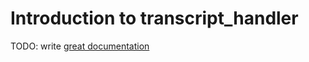 # Introduction to transcript_handler

TODO: write [great documentation](http://jacobian.org/writing/what-to-write/)
